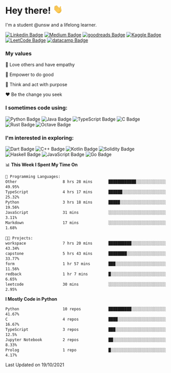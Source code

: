 # Hey there! <img src="https://raw.githubusercontent.com/ericfzhu/ericfzhu/master/wave.gif" width="30px">

I'm a student @unsw and a lifelong learner.

[//]: <> (Some of the badges here are just for my own motivation purposes.)

[![Linkedin Badge](https://img.shields.io/badge/-ericfzhu-0A66C2?logo=linkedin&style=flat)](https://linkedin.com/in/ericfzhu/)
[![Medium Badge](https://img.shields.io/badge/-ericfzhu-000000?logo=medium&logoColor=white&style=flat)](https://medium.com/@ericfzhu)
[![goodreads Badge](https://img.shields.io/badge/-ericfzhu-372213?logo=goodreads&logoColor=white&style=flat)](https://goodreads.com/ericfzhu)
[![Kaggle Badge](https://img.shields.io/badge/-ericzfhu-20BEFF?logo=kaggle&logoColor=white&style=flat)](https://kaggle.com/ericfzhu)
[![LeetCode Badge](https://img.shields.io/badge/-ericfzhu-FFA116?logo=leetcode&logoColor=white&style=flat)](https://leetcode.com/ericfzhu/)
[![datacamp Badge](https://img.shields.io/badge/-ericfzhu-03EF62?logo=datacamp&logoColor=white&style=flat)](https://datacamp.com/profile/ericfzhu)


### My values

:blue_heart: Love others and have empathy

:purple_heart: Empower to do good

:green_heart: Think and act with purpose

:heart: Be the change you seek

### I sometimes code using:
<!-- 
#### Languages: -->

![Python Badge](https://img.shields.io/badge/-Python-14354C?logo=python&logoColor=white&style=flat)
![Java Badge](https://img.shields.io/badge/-Java-007396?logo=java&logoColor=white&style=flat)
![TypeScript Badge](https://img.shields.io/badge/-TypeScript-3178C6?logo=typescript&logoColor=white&style=flat)
![C Badge](https://img.shields.io/badge/C-%2300599C.svg?logo=c&logoColor=white&style=flat)
![Rust Badge](https://img.shields.io/badge/-Rust-000000?logo=rust&style=flat)
![Octave Badge](https://img.shields.io/badge/-Octave-0790C0?logo=Octave&logoColor=white&style=flat)

<!-- 
#### Databases:

![Postgres Badge](https://img.shields.io/badge/-Postgres-316192?logo=postgresql&logoColor=white&style=flat)
![SQLite Badge](https://img.shields.io/badge/-SQLite-07405e?logo=sqlite&logoColor=white&style=flat)
![MongoDB Badge](https://img.shields.io/badge/-MongoDB-47A248?logo=mongodb&logoColor=white&style=flat) -->

<!-- #### Data Science / Machine Learning:

![pandas Badge](https://img.shields.io/badge/-pandas-150458?logo=pandas&logoColor=white&style=flat)
![NumPy Badge](https://img.shields.io/badge/-NumPy-013243?logo=numpy&logoColor=white&style=flat)
![scikit-learn Badge](https://img.shields.io/badge/-scikit%20learn-F7931E?logo=scikit-learn&logoColor=white&style=flat)
![TensorFlow Badge](https://img.shields.io/badge/-TensorFlow-FF6F00?logo=tensorflow&logoColor=white&style=flat)
![PyTorch Badge](https://img.shields.io/badge/-PyTorch-EE4C2C?logo=PyTorch&logoColor=white&style=flat)
![Keras Badge](https://img.shields.io/badge/-Keras-D00000?logo=Keras&logoColor=white&style=flat) -->

### I'm interested in exploring:

![Dart Badge](https://img.shields.io/badge/-Dart-0175C2?logo=dart&style=flat)
![C++ Badge](https://img.shields.io/badge/-C++-00599C?logo=c%2B%2B&logoColor=white&style=flat)
![Kotlin Badge](https://img.shields.io/badge/-Kotlin-7F52FF?logo=kotlin&logoColor=white&style=flat)
![Solidity Badge](https://img.shields.io/badge/-Solidity-363636?logo=solidity&logoColor=white&style=flat)
![Haskell Badge](https://img.shields.io/badge/-Haskell-5D4F85?logo=haskell&logoColor=white&style=flat)
![JavaScript Badge](https://img.shields.io/badge/-JavaScript-323330?logo=javascript&logoColor=F7DF1E&style=flat)
![Go Badge](https://img.shields.io/badge/-Go-00ADD8?logo=go&logoColor=white&style=flat)

<!--START_SECTION:waka-->
📊 **This Week I Spent My Time On** 

```text
💬 Programming Languages: 
Other                    8 hrs 28 mins       ████████████░░░░░░░░░░░░░   49.95% 
TypeScript               4 hrs 17 mins       ██████░░░░░░░░░░░░░░░░░░░   25.32% 
Python                   3 hrs 18 mins       █████░░░░░░░░░░░░░░░░░░░░   19.56% 
JavaScript               31 mins             ░░░░░░░░░░░░░░░░░░░░░░░░░   3.11% 
Markdown                 17 mins             ░░░░░░░░░░░░░░░░░░░░░░░░░   1.68%

🐱‍💻 Projects: 
workspace                7 hrs 20 mins       ██████████░░░░░░░░░░░░░░░   43.34% 
capstone                 5 hrs 43 mins       ████████░░░░░░░░░░░░░░░░░   33.77% 
form                     1 hr 57 mins        ███░░░░░░░░░░░░░░░░░░░░░░   11.56% 
redback                  1 hr 7 mins         █░░░░░░░░░░░░░░░░░░░░░░░░   6.65% 
leetcode                 30 mins             ░░░░░░░░░░░░░░░░░░░░░░░░░   2.95%

```

**I Mostly Code in Python** 

```text
Python                   10 repos            ██████████░░░░░░░░░░░░░░░   41.67% 
C                        4 repos             ████░░░░░░░░░░░░░░░░░░░░░   16.67% 
TypeScript               3 repos             ███░░░░░░░░░░░░░░░░░░░░░░   12.5% 
Jupyter Notebook         2 repos             ██░░░░░░░░░░░░░░░░░░░░░░░   8.33% 
Prolog                   1 repo              █░░░░░░░░░░░░░░░░░░░░░░░░   4.17%

```



 Last Updated on 19/10/2021
<!--END_SECTION:waka-->
